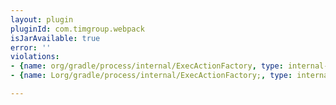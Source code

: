 ```yaml
---
layout: plugin
pluginId: com.timgroup.webpack
isJarAvailable: true
error: ''
violations:
- {name: org/gradle/process/internal/ExecActionFactory, type: internal-api-usage}
- {name: Lorg/gradle/process/internal/ExecActionFactory;, type: internal-api-usage}

---
```


